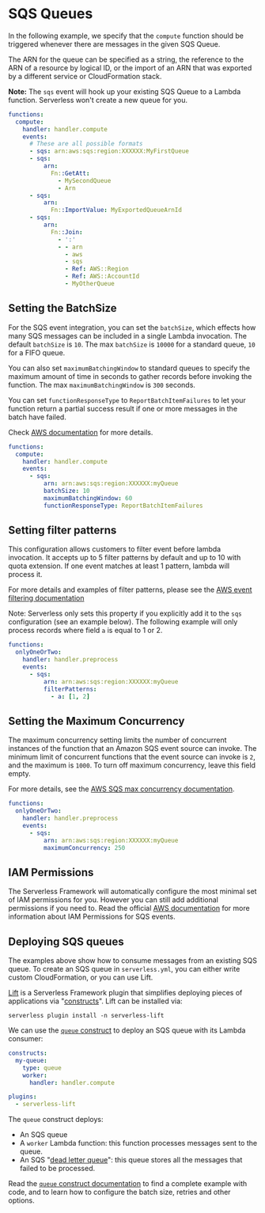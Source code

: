 # SQS Queues

In the following example, we specify that the `compute` function should be triggered whenever there are messages in the given SQS Queue.

The ARN for the queue can be specified as a string, the reference to the ARN of a resource by logical ID, or the import of an ARN that was exported by a different service or CloudFormation stack.

**Note:** The `sqs` event will hook up your existing SQS Queue to a Lambda function. Serverless won't create a new queue for you.

```yml
functions:
  compute:
    handler: handler.compute
    events:
      # These are all possible formats
      - sqs: arn:aws:sqs:region:XXXXXX:MyFirstQueue
      - sqs:
          arn:
            Fn::GetAtt:
              - MySecondQueue
              - Arn
      - sqs:
          arn:
            Fn::ImportValue: MyExportedQueueArnId
      - sqs:
          arn:
            Fn::Join:
              - ':'
              - - arn
                - aws
                - sqs
                - Ref: AWS::Region
                - Ref: AWS::AccountId
                - MyOtherQueue
```

## Setting the BatchSize

For the SQS event integration, you can set the `batchSize`, which effects how many SQS messages can be included in a single Lambda invocation. The default `batchSize` is `10`. The max `batchSize` is `10000` for a standard queue, `10` for a FIFO queue.

You can also set `maximumBatchingWindow` to standard queues to specify the maximum amount of time in seconds to gather records before invoking the function. The max `maximumBatchingWindow` is `300` seconds.

You can set `functionResponseType` to `ReportBatchItemFailures` to let your function return a partial success result if one or more messages in the batch have failed.

Check [AWS documentation](https://docs.aws.amazon.com/lambda/latest/dg/with-sqs.html) for more details.

```yml
functions:
  compute:
    handler: handler.compute
    events:
      - sqs:
          arn: arn:aws:sqs:region:XXXXXX:myQueue
          batchSize: 10
          maximumBatchingWindow: 60
          functionResponseType: ReportBatchItemFailures
```

## Setting filter patterns

This configuration allows customers to filter event before lambda invocation. It accepts up to 5 filter patterns by default and up to 10 with quota extension. If one event matches at least 1 pattern, lambda will process it.

For more details and examples of filter patterns, please see the [AWS event filtering documentation](https://docs.aws.amazon.com/lambda/latest/dg/invocation-eventfiltering.html)

Note: Serverless only sets this property if you explicitly add it to the `sqs` configuration (see an example below). The following example will only process records where field `a` is equal to 1 or 2.

```yml
functions:
  onlyOneOrTwo:
    handler: handler.preprocess
    events:
      - sqs:
          arn: arn:aws:sqs:region:XXXXXX:myQueue
          filterPatterns:
            - a: [1, 2]
```

## Setting the Maximum Concurrency

The maximum concurrency setting limits the number of concurrent instances of the function that an Amazon SQS event source can invoke. The minimum limit of concurrent functions that the event source can invoke is `2`, and the maximum is `1000`. To turn off maximum concurrency, leave this field empty.

For more details, see the [AWS SQS max concurrency documentation](https://docs.aws.amazon.com/lambda/latest/dg/with-sqs.html#events-sqs-max-concurrency).

```yml
functions:
  onlyOneOrTwo:
    handler: handler.preprocess
    events:
      - sqs:
          arn: arn:aws:sqs:region:XXXXXX:myQueue
          maximumConcurrency: 250
```

## IAM Permissions

The Serverless Framework will automatically configure the most minimal set of IAM permissions for you. However you can still add additional permissions if you need to. Read the official [AWS documentation](https://docs.aws.amazon.com/AWSSimpleQueueService/latest/SQSDeveloperGuide/sqs-configure-lambda-function-trigger.html) for more information about IAM Permissions for SQS events.

## Deploying SQS queues

The examples above show how to consume messages from an existing SQS queue. To create an SQS queue in `serverless.yml`, you can either write custom CloudFormation, or you can use Lift.

[Lift](https://github.com/getlift/lift) is a Serverless Framework plugin that simplifies deploying pieces of applications via "[constructs](https://github.com/getlift/lift#constructs)". Lift can be installed via:

```
serverless plugin install -n serverless-lift
```

We can use the [`queue` construct](https://github.com/getlift/lift/blob/master/docs/queue.md) to deploy an SQS queue with its Lambda consumer:

```yaml
constructs:
  my-queue:
    type: queue
    worker:
      handler: handler.compute

plugins:
  - serverless-lift
```

The `queue` construct deploys:

- An SQS queue
- A `worker` Lambda function: this function processes messages sent to the queue.
- An SQS "[dead letter queue](https://docs.aws.amazon.com/AWSSimpleQueueService/latest/SQSDeveloperGuide/sqs-dead-letter-queues.html)": this queue stores all the messages that failed to be processed.

Read the [`queue` construct documentation](https://github.com/getlift/lift/blob/master/docs/queue.md) to find a complete example with code, and to learn how to configure the batch size, retries and other options.
